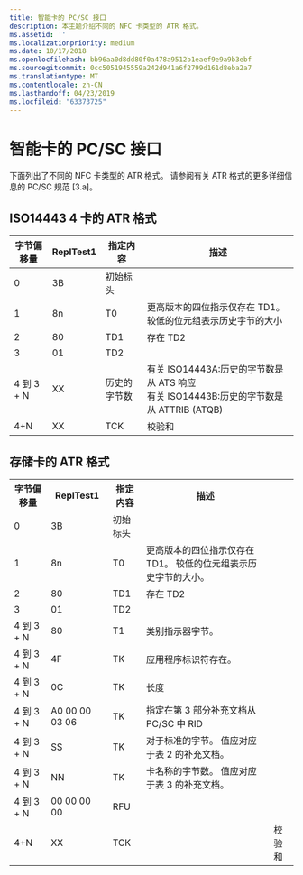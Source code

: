 ```yaml
---
title: 智能卡的 PC/SC 接口
description: 本主题介绍不同的 NFC 卡类型的 ATR 格式。
ms.assetid: ''
ms.localizationpriority: medium
ms.date: 10/17/2018
ms.openlocfilehash: bb96aa0d8dd80f0a478a9512b1eaef9e9a9b3ebf
ms.sourcegitcommit: 0cc5051945559a242d941a6f2799d161d8eba2a7
ms.translationtype: MT
ms.contentlocale: zh-CN
ms.lasthandoff: 04/23/2019
ms.locfileid: "63373725"
---
```

# <a name="pcsc-interface-for-smart-cards"></a>智能卡的 PC/SC 接口

下面列出了不同的 NFC 卡类型的 ATR 格式。 请参阅有关 ATR 格式的更多详细信息的 PC/SC 规范 [3.a]。

## <a name="atr-format-for-iso14443-4-cards"></a>ISO14443 4 卡的 ATR 格式

| 字节偏移量 | ReplTest1 | 指定内容      | 描述                                                                                                                 |
|-------------|-------|------------------|-----------------------------------------------------------------------------------------------------------------------------|
| 0           | 3B    | 初始标头   |                                                                                                                             |
| 1           | 8n    | T0               | 更高版本的四位指示仅存在 TD1。 较低的位元组表示历史字节的大小                       |
| 2           | 80    | TD1              | 存在 TD2                                                                                                             |
| 3           | 01    | TD2              |                                                                                                                             |
| 4 到 3 + N    | XX    | 历史的字节数 | 有关 ISO14443A:历史的字节数是从 ATS 响应 <br> 有关 ISO14443B:历史的字节数是从 ATTRIB (ATQB) |
| 4+N         | XX    | TCK              | 校验和                                                                                                                    |

## <a name="atr-format-for-storage-cards"></a>存储卡的 ATR 格式
<table>
    <tbody>
        <tr>
            <th>字节偏移量</th>
            <th>ReplTest1</th>
            <th>指定内容</th>
            <th>描述</th>
        </tr>
        <tr>
            <td>0</td>
            <td>3B</td>
            <td>初始标头</td>
        </tr>
        <tr>
            <td>1</td>
            <td>8n</td>
            <td>T0</td>
            <td>更高版本的四位指示仅存在 TD1。 较低的位元组表示历史字节的大小。</td>
        </tr>
        <tr>
            <td>2</td>
            <td>80</td>
            <td>TD1</td>
            <td>存在 TD2</td>
        </tr>
        <tr>
            <td>3</td>
            <td>01</td>
            <td>TD2</td>
        </tr>
        <tr>
            <td>4 到 3 + N</td>
            <td>80</td>
            <td>T1</td>
            <td>类别指示器字节。</td>
        </tr>
        <tr>
            <td>4 到 3 + N</td>
            <td>4F</td>
            <td>TK</td>
            <td>应用程序标识符存在。</td>
        </tr>
        <tr>
            <td>4 到 3 + N</td>
            <td>0C</td>
            <td>TK</td>
            <td>长度</td>
        </tr>
        <tr>
            <td>4 到 3 + N</td>
            <td>A0 00 00 03 06</td>
            <td>TK</td>
            <td>指定在第 3 部分补充文档从 PC/SC 中 RID</td>
        </tr>
        <tr>
            <td>4 到 3 + N</td>
            <td>SS</td>
            <td>TK</td>
            <td>对于标准的字节。 值应对应于表 2 的补充文档。</td>
        </tr>
        <tr>
            <td>4 到 3 + N</td>
            <td>NN</td>
            <td>TK</td>
            <td>卡名称的字节数。 值应对应于表 3 的补充文档。</td>
        </tr>
        <tr>
            <td>4 到 3 + N</td>
            <td>00 00 00 00</td>
            <td>RFU</td>
            <td></td>
        </tr>
        <tr>
            <td>4+N</td>
            <td>XX</td>
            <td>TCK<td>
            <td>校验和</td>
        </tr>
    </tbody>
</table>
